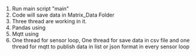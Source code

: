 1. Run main script "main"
2. Code will save data in Matrix_Data Folder
3. Three thread are working in it.
4. Pandas using
5. Mqtt using
6. One thread for sensor loop, One thread for save data in csv file and one thread for mqtt to 
   publish data in list or json format in every sensor loop